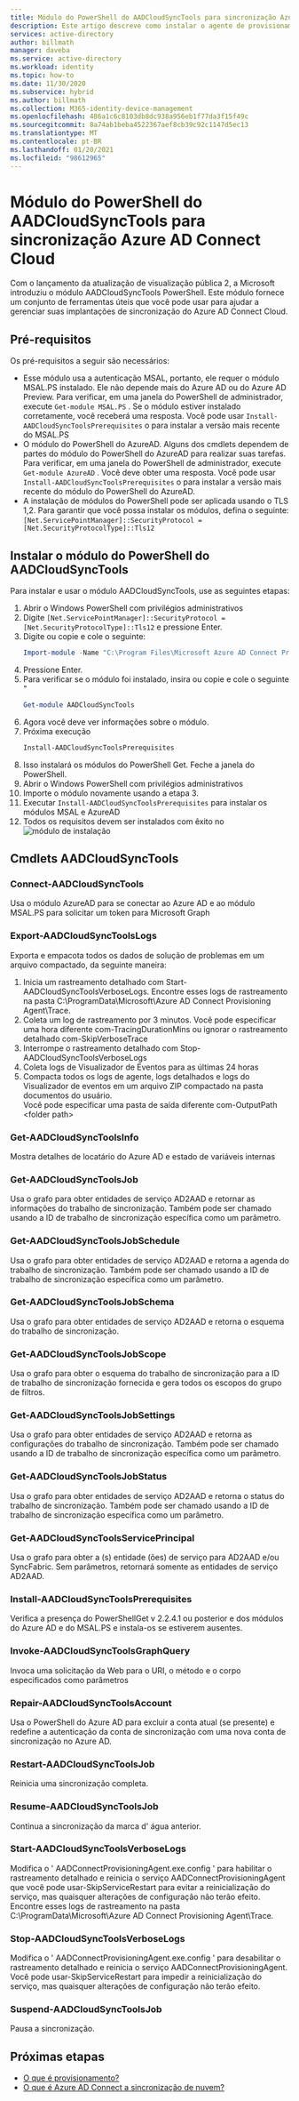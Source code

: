 ```yaml
---
title: Módulo do PowerShell do AADCloudSyncTools para sincronização Azure AD Connect Cloud
description: Este artigo descreve como instalar o agente de provisionamento em nuvem do Azure AD Connect.
services: active-directory
author: billmath
manager: daveba
ms.service: active-directory
ms.workload: identity
ms.topic: how-to
ms.date: 11/30/2020
ms.subservice: hybrid
ms.author: billmath
ms.collection: M365-identity-device-management
ms.openlocfilehash: 486a1c6c8103db8dc938a956eb1f77da3f15f49c
ms.sourcegitcommit: 8a74ab1beba4522367aef8cb39c92c1147d5ec13
ms.translationtype: MT
ms.contentlocale: pt-BR
ms.lasthandoff: 01/20/2021
ms.locfileid: "98612965"
---
```

# <a name="aadcloudsynctools-powershell-module-for-azure-ad-connect-cloud-sync"></a>Módulo do PowerShell do AADCloudSyncTools para sincronização Azure AD Connect Cloud

Com o lançamento da atualização de visualização pública 2, a Microsoft introduziu o módulo AADCloudSyncTools PowerShell.  Este módulo fornece um conjunto de ferramentas úteis que você pode usar para ajudar a gerenciar suas implantações de sincronização do Azure AD Connect Cloud.

## <a name="pre-requisites"></a>Pré-requisitos
Os pré-requisitos a seguir são necessários:
- Esse módulo usa a autenticação MSAL, portanto, ele requer o módulo MSAL.PS instalado. Ele não depende mais do Azure AD ou do Azure AD Preview.   Para verificar, em uma janela do PowerShell de administrador, execute `Get-module MSAL.PS` . Se o módulo estiver instalado corretamente, você receberá uma resposta.  Você pode usar `Install-AADCloudSyncToolsPrerequisites` o para instalar a versão mais recente do MSAL.PS
- O módulo do PowerShell do AzureAD.  Alguns dos cmdlets dependem de partes do módulo do PowerShell do AzureAD para realizar suas tarefas.  Para verificar, em uma janela do PowerShell de administrador, execute `Get-module AzureAD` . Você deve obter uma resposta.  Você pode usar `Install-AADCloudSyncToolsPrerequisites` o para instalar a versão mais recente do módulo do PowerShell do AzureAD.
- A instalação de módulos do PowerShell pode ser aplicada usando o TLS 1,2.  Para garantir que você possa instalar os módulos, defina o seguinte: \
`[Net.ServicePointManager]::SecurityProtocol = [Net.SecurityProtocolType]::Tls12 `

## <a name="install-the-aadcloudsynctools-powershell-module"></a>Instalar o módulo do PowerShell do AADCloudSyncTools
Para instalar e usar o módulo AADCloudSyncTools, use as seguintes etapas:

1.  Abrir o Windows PowerShell com privilégios administrativos
2.  Digite `[Net.ServicePointManager]::SecurityProtocol = [Net.SecurityProtocolType]::Tls12` e pressione Enter.
3.  Digite ou copie e cole o seguinte: 
    ``` powershell
    Import-module -Name "C:\Program Files\Microsoft Azure AD Connect Provisioning Agent\Utility\AADCloudSyncTools"
    ```
3.  Pressione Enter.
4.  Para verificar se o módulo foi instalado, insira ou copie e cole o seguinte "
    ```powershell
    Get-module AADCloudSyncTools
    ```
5.  Agora você deve ver informações sobre o módulo.
6.  Próxima execução
    ``` powershell
    Install-AADCloudSyncToolsPrerequisites
    ```
7.  Isso instalará os módulos do PowerShell Get.  Feche a janela do PowerShell.
8.  Abrir o Windows PowerShell com privilégios administrativos
9.  Importe o módulo novamente usando a etapa 3.
10. Executar `Install-AADCloudSyncToolsPrerequisites` para instalar os módulos MSAL e AzureAD
11. Todos os requisitos devem ser instalados com êxito no ![ módulo de instalação](media/reference-powershell/install-1.png)

## <a name="aadcloudsynctools--cmdlets"></a>Cmdlets AADCloudSyncTools
### <a name="connect-aadcloudsynctools"></a>Connect-AADCloudSyncTools
Usa o módulo AzureAD para se conectar ao Azure AD e ao módulo MSAL.PS para solicitar um token para Microsoft Graph


### <a name="export-aadcloudsynctoolslogs"></a>Export-AADCloudSyncToolsLogs
Exporta e empacota todos os dados de solução de problemas em um arquivo compactado, da seguinte maneira:
 1. Inicia um rastreamento detalhado com Start-AADCloudSyncToolsVerboseLogs.  Encontre esses logs de rastreamento na pasta C:\ProgramData\Microsoft\Azure AD Connect Provisioning Agent\Trace.
 2. Coleta um log de rastreamento por 3 minutos.
   Você pode especificar uma hora diferente com-TracingDurationMins ou ignorar o rastreamento detalhado com-SkipVerboseTrace
 3. Interrompe o rastreamento detalhado com Stop-AADCloudSyncToolsVerboseLogs
 4. Coleta logs de Visualizador de Eventos para as últimas 24 horas
 5. Compacta todos os logs de agente, logs detalhados e logs do Visualizador de eventos em um arquivo ZIP compactado na pasta documentos do usuário. 
 </br>Você pode especificar uma pasta de saída diferente com-OutputPath \<folder path\>

### <a name="get-aadcloudsynctoolsinfo"></a>Get-AADCloudSyncToolsInfo
Mostra detalhes de locatário do Azure AD e estado de variáveis internas

### <a name="get-aadcloudsynctoolsjob"></a>Get-AADCloudSyncToolsJob
Usa o grafo para obter entidades de serviço AD2AAD e retornar as informações do trabalho de sincronização.
Também pode ser chamado usando a ID de trabalho de sincronização específica como um parâmetro.

### <a name="get-aadcloudsynctoolsjobschedule"></a>Get-AADCloudSyncToolsJobSchedule
Usa o grafo para obter entidades de serviço AD2AAD e retorna a agenda do trabalho de sincronização.
Também pode ser chamado usando a ID de trabalho de sincronização específica como um parâmetro.

### <a name="get-aadcloudsynctoolsjobschema"></a>Get-AADCloudSyncToolsJobSchema
Usa o grafo para obter entidades de serviço AD2AAD e retorna o esquema do trabalho de sincronização.

### <a name="get-aadcloudsynctoolsjobscope"></a>Get-AADCloudSyncToolsJobScope
Usa o grafo para obter o esquema do trabalho de sincronização para a ID de trabalho de sincronização fornecida e gera todos os escopos do grupo de filtros.

### <a name="get-aadcloudsynctoolsjobsettings"></a>Get-AADCloudSyncToolsJobSettings
Usa o grafo para obter entidades de serviço AD2AAD e retorna as configurações do trabalho de sincronização.
Também pode ser chamado usando a ID de trabalho de sincronização específica como um parâmetro.

### <a name="get-aadcloudsynctoolsjobstatus"></a>Get-AADCloudSyncToolsJobStatus
Usa o grafo para obter entidades de serviço AD2AAD e retorna o status do trabalho de sincronização.
Também pode ser chamado usando a ID de trabalho de sincronização específica como um parâmetro.

### <a name="get-aadcloudsynctoolsserviceprincipal"></a>Get-AADCloudSyncToolsServicePrincipal
Usa o grafo para obter a (s) entidade (ões) de serviço para AD2AAD e/ou SyncFabric.
Sem parâmetros, retornará somente as entidades de serviço AD2AAD.

### <a name="install-aadcloudsynctoolsprerequisites"></a>Install-AADCloudSyncToolsPrerequisites
Verifica a presença do PowerShellGet v 2.2.4.1 ou posterior e dos módulos do Azure AD e do MSAL.PS e instala-os se estiverem ausentes.

### <a name="invoke-aadcloudsynctoolsgraphquery"></a>Invoke-AADCloudSyncToolsGraphQuery
Invoca uma solicitação da Web para o URI, o método e o corpo especificados como parâmetros

### <a name="repair-aadcloudsynctoolsaccount"></a>Repair-AADCloudSyncToolsAccount
Usa o PowerShell do Azure AD para excluir a conta atual (se presente) e redefine a autenticação da conta de sincronização com uma nova conta de sincronização no Azure AD.

### <a name="restart-aadcloudsynctoolsjob"></a>Restart-AADCloudSyncToolsJob
Reinicia uma sincronização completa.

### <a name="resume-aadcloudsynctoolsjob"></a>Resume-AADCloudSyncToolsJob
Continua a sincronização da marca d' água anterior.

### <a name="start-aadcloudsynctoolsverboselogs"></a>Start-AADCloudSyncToolsVerboseLogs
Modifica o ' AADConnectProvisioningAgent.exe.config ' para habilitar o rastreamento detalhado e reinicia o serviço AADConnectProvisioningAgent que você pode usar-SkipServiceRestart para evitar a reinicialização do serviço, mas quaisquer alterações de configuração não terão efeito.  Encontre esses logs de rastreamento na pasta C:\ProgramData\Microsoft\Azure AD Connect Provisioning Agent\Trace.

### <a name="stop-aadcloudsynctoolsverboselogs"></a>Stop-AADCloudSyncToolsVerboseLogs
Modifica o ' AADConnectProvisioningAgent.exe.config ' para desabilitar o rastreamento detalhado e reinicia o serviço AADConnectProvisioningAgent. Você pode usar-SkipServiceRestart para impedir a reinicialização do serviço, mas quaisquer alterações de configuração não terão efeito.

### <a name="suspend-aadcloudsynctoolsjob"></a>Suspend-AADCloudSyncToolsJob
Pausa a sincronização.

## <a name="next-steps"></a>Próximas etapas 

- [O que é provisionamento?](what-is-provisioning.md)
- [O que é Azure AD Connect a sincronização de nuvem?](what-is-cloud-sync.md)

